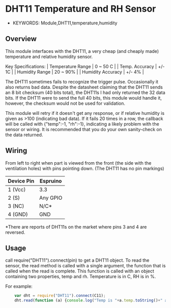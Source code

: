   <!--- Copyright (c) 2014 Spence Konde. See the file LICENSE for copying permission. -->
  DHT11 Temperature and RH Sensor
  =====================

  * KEYWORDS: Module,DHT11,temperature,humidity



Overview
-----------------

This module interfaces with the DHT11, a very cheap (and cheaply made) temperature and relative humidity sensor. 

Key Specifications:
  | Temperature Range | 0 ~ 50 C |
  | Temp. Accuracy    | +/- 1C   |
  | Humidity Range    | 20 ~ 90% |
  | Humidity Accuracy | +/- 4%   |


The DHT11 sometimes fails to recognize the trigger pulse. Occasionally it also returns bad data. Despite the datasheet claiming that the DHT11 sends an 8 bit checksum (40 bits total), the DHT11s I had only returned the 32 data bits. If the DHT11 were to send the full 40 bits, this module would handle it, however, the checksum would not be used for validation.

This module will retry if it doesn't get any response, or if relative humidity is given as >100 (indicating bad data). 
If it fails 20 times in a row, the callback will be called with {"temp":-1, "rh":-1}, indicating a likely problem with the sensor or wiring.
It is recommended that you do your own sanity-check on the data returned.



Wiring
-----------------

From left to right when part is viewed from the front (the side with the ventilation holes) with pins pointing down. (The DHT11 has no pin markings)

  | Device Pin | Espruino |
  | ---------- | -------- |
  | 1 (Vcc)    | 3.3      |
  | 2 (S)      | Any GPIO |
  | 3 (NC)     | N/C*     |
  | 4 (GND)    | GND      |

*There are reports of DHT11s on the market where pins 3 and 4 are reversed.


Usage
-----------------

call require("DHT11").connect(pin) to get a DHT11 object. To read the sensor, the read method is called with a single argument, the function that is called when the read is complete. This function is called with an object containing two properties, temp and rh. Temperature is in C, RH is in %. 

For example:
```JavaScript
    var dht = require("DHT11").connect(C11);
    dht.read(function (a) {console.log("Temp is "+a.temp.toString()+" and RH is "+a.rh.toString());});
```
